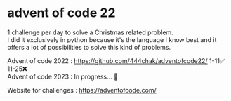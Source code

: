# advent of code 22
1 challenge per day to solve a Christmas related problem.  
I did it exclusively in python because it's the language I know best and it offers a lot of possibilities to solve this kind of problems.  

Advent of code 2022 : https://github.com/444chak/adventofcode22/ 1-11✅ 11-25❌  
Advent of code 2023 : In progress... 🚧
 
Website for challenges : https://adventofcode.com/
